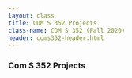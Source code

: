 ```yaml
---
layout: class
title: COM S 352 Projects
class-name: COM S 352 (Fall 2020)
header: coms352-header.html
---
```


### Com S 352 Projects

